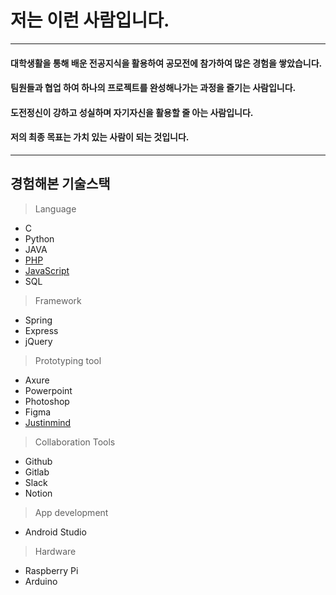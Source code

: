 # 저는 이런 사람입니다.

---

#### 대학생활을 통해 배운 전공지식을 활용하여 공모전에 참가하여 많은 경험을 쌓았습니다. 
#### 팀원들과 협업 하여 하나의 프로젝트를 완성해나가는 과정을 즐기는 사람입니다. 
#### 도전정신이 강하고 성실하며 자기자신을 활용할 줄 아는 사람입니다. 
#### 저의 최종 목표는 가치 있는 사람이 되는 것입니다.

---

## 경험해본 기술스택


> Language 
 - C
 - Python
 - JAVA
 - [PHP](https://github.com/gh-develop/Smart-cart-based-on-deep-learning-object-recognition/tree/master/front-end/android_studio/php)
 - [JavaScript](https://github.com/gh-develop/just-cart-out_web)
 - SQL


> Framework
 - Spring
 - Express
 - jQuery


> Prototyping tool
 - Axure
 - Powerpoint
 - Photoshop
 - Figma
 - [Justinmind](https://github.com/gh-develop/Smart-cart-based-on-deep-learning-object-recognition/tree/master/front-end/prototype)



> Collaboration Tools
 - Github
 - Gitlab
 - Slack
 - Notion


> App development
 - Android Studio


> Hardware
 - Raspberry Pi
 - Arduino
